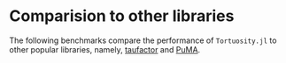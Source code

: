 # Comparision to other libraries

The following benchmarks compare the performance of `Tortuosity.jl` to other popular libraries, namely, [taufactor](https://github.com/tldr-group/taufactor) and [PuMA](https://github.com/nasa/puma).
